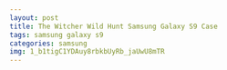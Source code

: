 ```yaml
---
layout: post
title: The Witcher Wild Hunt Samsung Galaxy S9 Case
tags: samsung galaxy s9
categories: samsung
img: 1_b1tigC1YDAuy8rbkbUyRb_jaUwU8mTR
---
```

